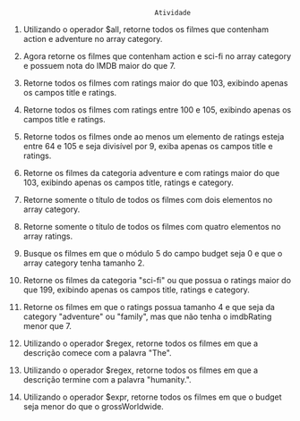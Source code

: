 										Atividade

1. Utilizando o operador $all, retorne todos os filmes que contenham action e adventure no array category.

2. Agora retorne os filmes que contenham action e sci-fi no array category e possuem nota do IMDB maior do que 7.

3. Retorne todos os filmes com ratings maior do que 103, exibindo apenas os campos title e ratings.

4. Retorne todos os filmes com ratings entre 100 e 105, exibindo apenas os campos title e ratings.

5. Retorne todos os filmes onde ao menos um elemento de ratings esteja entre 64 e 105 e seja divisível por 9, exiba apenas os 
campos title e ratings.

6. Retorne os filmes da categoria adventure e com ratings maior do que 103, exibindo apenas os campos title, ratings e category.

7. Retorne somente o título de todos os filmes com dois elementos no array category.

8. Retorne somente o título de todos os filmes com quatro elementos no array ratings.

9. Busque os filmes em que o módulo 5 do campo budget seja 0 e que o array category tenha tamanho 2.

10. Retorne os filmes da categoria "sci-fi" ou que possua o ratings maior do que 199, exibindo apenas os campos title, ratings e category.

11. Retorne os filmes em que o ratings possua tamanho 4 e que seja da category "adventure" ou "family", mas que não tenha o imdbRating menor que 7.

12. Utilizando o operador $regex, retorne todos os filmes em que a descrição comece com a palavra "The".

13. Utilizando o operador $regex, retorne todos os filmes em que a descrição termine com a palavra "humanity.".

14. Utilizando o operador $expr, retorne todos os filmes em que o budget seja menor do que o grossWorldwide.
